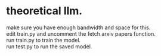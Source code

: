 # theoretical llm.
make sure you have enough bandwidth and space for this.
<br>
edit train.py and uncomment the fetch arxiv papers function.
<br>
run train.py to train the model.
<br>
run test.py to run the saved model.
